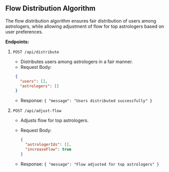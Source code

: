 ## Flow Distribution Algorithm

The flow distribution algorithm ensures fair distribution of users among astrologers, while allowing adjustment of flow for top astrologers based on user preferences.

**Endpoints:**

1. `POST /api/distribute`
   - Distributes users among astrologers in a fair manner.
   - Request Body:

    ```json
     {
       "users": [],
       "astrologers": []
     }
    ```

   - Response: `{ "message": "Users distributed successfully" }`

2. `POST /api/adjust-flow`
   - Adjusts flow for top astrologers.
   - Request Body:

     ```json
     {
       "astrologerIds": [],
       "increaseFlow": true
     }
     ```

   - Response: `{ "message": "Flow adjusted for top astrologers" }`
